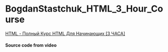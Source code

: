 # BogdanStastchuk_HTML_3_Hour_Course
[HTML - Полный Курс HTML Для Начинающих [3 ЧАСА]](https://www.youtube.com/watch?v=W4MIiV4nZDY)

<h4>Source code from video</h2> 
